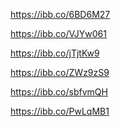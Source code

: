 <!-- посилання на  скріншоти виконання команд -->

<!-- всі контаки -->
https://ibb.co/6BD6M27

<!-- запит по йді -->
https://ibb.co/VJYw061

<!-- запит по  відсутньому йді -->
https://ibb.co/jTjtKw9

<!-- додаваня контакту -->
https://ibb.co/ZWz9zS9

<!-- видалення по йді -->
https://ibb.co/sbfvmQH

<!-- видалення по відсутньому ай ді -->
https://ibb.co/PwLqMB1

